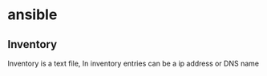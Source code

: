 # ansible
## Inventory
Inventory is a text file, In inventory entries can be a ip address or DNS name